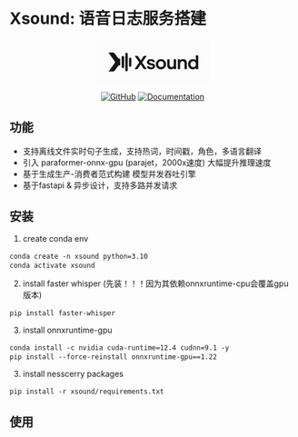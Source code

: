 <!---
Copyright 2025 Funsound语音团队. All rights reserved.

Licensed under the Apache License, Version 2.0 (the "License");
you may not use this file except in compliance with the License.
You may obtain a copy of the License at

    http://www.apache.org/licenses/LICENSE-2.0

Unless required by applicable law or agreed to in writing, software
distributed under the License is distributed on an "AS IS" BASIS,
WITHOUT WARRANTIES OR CONDITIONS OF ANY KIND, either express or implied.
See the License for the specific language governing permissions and
limitations under the License.
-->
# Xsound: 语音日志服务搭建

<p align="center">
  <img src="img/icon.png" alt="Xsound Icon" width="200"/>
</p>

<p align="center">
    <a href="https://github.com/huggingface/transformers/blob/main/LICENSE"><img alt="GitHub" src="https://img.shields.io/github/license/huggingface/transformers.svg?color=blue"></a>
    <a href="https://huggingface.co/docs/transformers/index"><img alt="Documentation" src="https://img.shields.io/website/http/huggingface.co/docs/transformers/index.svg?down_color=red&down_message=offline&up_message=online"></a>
</p>


## 功能

- 支持离线文件实时句子生成，支持热词，时间戳，角色，多语言翻译
- 引入 paraformer-onnx-gpu (parajet，2000x速度) 大幅提升推理速度
- 基于生成生产-消费者范式构建 模型并发吞吐引擎
- 基于fastapi & 异步设计，支持多路并发请求

## 安装

1. create conda env
```shell
conda create -n xsound python=3.10
conda activate xsound
```

2. install faster whisper (先装！！！因为其依赖onnxruntime-cpu会覆盖gpu版本)
```shell
pip install faster-whisper
```

3. install onnxruntime-gpu
```shell
conda install -c nvidia cuda-runtime=12.4 cudnn=9.1 -y
pip install --force-reinstall onnxruntime-gpu==1.22
```

3. install nesscerry packages
```shell
pip install -r xsound/requirements.txt
```

## 使用
